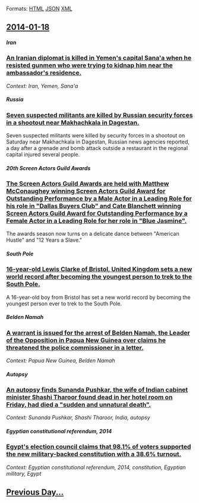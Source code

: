 
Formats: [HTML](2014/01/18/index.html)  [JSON](2014/01/18/index.json)  [XML](2014/01/18/index.xml)  

## [2014-01-18](/news/2014/01/18/index.md)

##### Iran
### [An Iranian diplomat is killed in Yemen's capital Sana'a when he resisted gunmen who were trying to kidnap him near the ambassador's residence. ](/news/2014/01/18/an-iranian-diplomat-is-killed-in-yemen-s-capital-sana-a-when-he-resisted-gunmen-who-were-trying-to-kidnap-him-near-the-ambassador-s-residenc.md)
_Context: Iran, Yemen, Sana'a_

##### Russia
### [Seven suspected militants are killed by Russian security forces in a shootout near Makhachkala in Dagestan. ](/news/2014/01/18/seven-suspected-militants-are-killed-by-russian-security-forces-in-a-shootout-near-makhachkala-in-dagestan.md)
Seven suspected militants were killed by security forces in a shootout on Saturday near Makhachkala in Dagestan, Russian news agencies reported, a day after a grenade and bomb attack outside a restaurant in the regional capital injured several people.

##### 20th Screen Actors Guild Awards
### [The Screen Actors Guild Awards are held with Matthew McConaughey winning Screen Actors Guild Award for Outstanding Performance by a Male Actor in a Leading Role for his role in "Dallas Buyers Club" and Cate Blanchett winning Screen Actors Guild Award for Outstanding Performance by a Female Actor in a Leading Role for her role in "Blue Jasmine". ](/news/2014/01/18/the-screen-actors-guild-awards-are-held-with-matthew-mcconaughey-winning-screen-actors-guild-award-for-outstanding-performance-by-a-male-act.md)
The awards season now turns on a delicate dance between &quot;American Hustle&quot; and &quot;12 Years a Slave.&quot;

##### South Pole
### [16-year-old Lewis Clarke of Bristol, United Kingdom sets a new world record after becoming the youngest person to trek to the South Pole. ](/news/2014/01/18/16-year-old-lewis-clarke-of-bristol-united-kingdom-sets-a-new-world-record-after-becoming-the-youngest-person-to-trek-to-the-south-pole.md)
A 16-year-old boy from Bristol has set a new world record by becoming the youngest person ever to trek to the South Pole.

##### Belden Namah
### [A warrant is issued for the arrest of Belden Namah, the Leader of the Opposition in Papua New Guinea over claims he threatened the police commissioner in a letter. ](/news/2014/01/18/a-warrant-is-issued-for-the-arrest-of-belden-namah-the-leader-of-the-opposition-in-papua-new-guinea-over-claims-he-threatened-the-police-co.md)
_Context: Papua New Guinea, Belden Namah_

##### Autopsy
### [An autopsy finds Sunanda Pushkar, the wife of Indian cabinet minister Shashi Tharoor found dead in her hotel room on Friday, had died a "sudden and unnatural death". ](/news/2014/01/18/an-autopsy-finds-sunanda-pushkar-the-wife-of-indian-cabinet-minister-shashi-tharoor-found-dead-in-her-hotel-room-on-friday-had-died-a-sud.md)
_Context: Sunanda Pushkar, Shashi Tharoor, India, autopsy_

##### Egyptian constitutional referendum, 2014
### [Egypt's election council claims that 98.1% of voters supported the new military-backed constitution with a 38.6% turnout. ](/news/2014/01/18/egypt-s-election-council-claims-that-98-1-of-voters-supported-the-new-military-backed-constitution-with-a-38-6-turnout.md)
_Context: Egyptian constitutional referendum, 2014, constitution, Egyptian military, Egypt_

## [Previous Day...](/news/2014/01/17/index.md)

